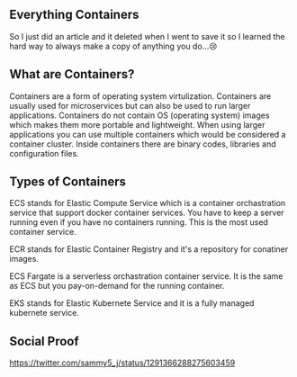 ## Everything Containers

So I just did an article and it deleted when I went to save it so I learned the hard way to always make a copy of anything you do...😢

## What are Containers? 

Containers are a form of operating system virtulization.  Containers are usually used for microservices but can also be used to run larger applications.  Containers do not contain OS (operating system) images which makes them more portable and lightweight.  When using larger applications you can use multiple containers which would be considered a container cluster. Inside containers there are binary codes, libraries and configuration files.

## Types of Containers

ECS stands for Elastic Compute Service which is a container orchastration service that support docker container services. You have to keep a server running even if you have no containers running. This is the most used container service.

ECR stands for Elastic Container Registry and it's a repository for conatiner images.

ECS Fargate is a serverless orchastration container service. It is the same as ECS but you pay-on-demand for the running container.

EKS stands for Elastic Kubernete Service and it is a fully managed kubernete service.


## Social Proof

https://twitter.com/sammy5_j/status/1291366288275603459
